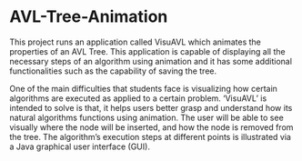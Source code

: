 # AVL-Tree-Animation

This project runs an application called VisuAVL which animates the properties of an AVL Tree.
This application is capable of displaying all the necessary steps of an algorithm using animation and it has 
some additional functionalities such as the capability of saving the tree.

One of the main difficulties that students face is visualizing how certain algorithms are executed as
applied to a certain problem. ‘VisuAVL’ is intended to solve is that, it helps users better grasp
and understand how its natural algorithms functions using animation. The user will be
able to see visually where the node will be inserted, and how the node is removed
from the tree. The algorithm’s execution steps at different points is illustrated via a
Java graphical user interface (GUI).
